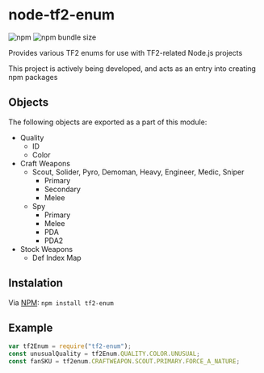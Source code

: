 # node-tf2-enum

![npm](https://img.shields.io/npm/v/tf2-enum?style=flat-square)
![npm bundle size](https://img.shields.io/bundlephobia/min/tf2-enum?style=flat-square)

Provides various TF2 enums for use with TF2-related Node.js projects

This project is actively being developed, and acts as an entry into creating npm packages

## Objects

The following objects are exported as a part of this module:

- Quality
  - ID
  - Color
- Craft Weapons
  - Scout, Solider, Pyro, Demoman, Heavy, Engineer, Medic, Sniper
    - Primary
    - Secondary
    - Melee
  - Spy
    - Primary
    - Melee
    - PDA
    - PDA2
- Stock Weapons
  - Def Index Map

## Instalation

Via [NPM](https://www.npmjs.com/package/tf2-enum): `npm install tf2-enum`

## Example

```javascript
var tf2Enum = require("tf2-enum");
const unusualQuality = tf2Enum.QUALITY.COLOR.UNUSUAL;
const fanSKU = tf2enum.CRAFTWEAPON.SCOUT.PRIMARY.FORCE_A_NATURE;
```

